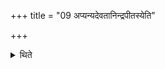 +++
title = "09 अप्यन्यदेवतानिन्द्रपीतस्येति"

+++

<details><summary>थिते</summary>

9. (One should consume the remnants of the offerings) even to the other deities with (the formula containing the word) indrapītasya.   
</details>
